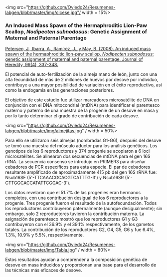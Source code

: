 
<img src="https://github.com/Oviedo24/Resumenes-labgen/blob/master/img/cicese.jpg"/ width = 15%>

### An Induced Mass Spawn of the Hermaphroditic Lion-Paw Scallop, *Nodipecten subnodosus*: Genetic Assignment of Maternal and Paternal Parentage
[Petersen, J., Ibarra, A., Ramírez, J., y May, B. (2008). An induced mass spawn of the hermaphroditic lion-paw scallop, *Nodipecten subnodosus*: genetic assignment of maternal and paternal parentage. Journal of Heredity, 99(4), 337-348.](http://jhered.oxfordjournals.org/content/99/4/337.full)

El potencial de auto-fertilización de la almeja mano de león, junto con una alta fecundidad de más de 2 millones de huevos por desove por individuo, contribuye a una mayor posibilidad de variación en el éxito reproductivo, así como la endogamia en las generaciones posteriores. 

El objetivo de este estudio fue utilizar marcadores microsatélite de DNA en conjunción con el DNA mitocondrial (mtDNA) para identificar el parentesco materno y paterno de una muestra de la progenie de un desove en masa y por lo tanto determinar el grado de contribución de cada desove.

<img src="https://github.com/Oviedo24/Resumenes-labgen/blob/master/img/almejitas.jpg" / width = 50%>

Para ello se utilizaron seis almejas (nombradas G1-G6), después del desove se tomó una muestra del músculo aductor para los análisis genéticos. Los genotipos de los 6 reproductores y 374 progenie se acoplaron a 6 loci microsatélites.
Se alinearon dos secuencias de mtDNA para el gen 16S rRNA. La secuencia consenso se introdujo en PRIMER3 para diseñar cebadores de PCR específicos para esta especie. El par de cebadores resultante amplificado de aproximadamente 415 pb del gen 16S rRNA fue:
Nsub16SF (5'-TTCAAACGCACGTCATTTG-3') y 
Nsub16SR (5'-CTTGGCACCATATTCGGAC-3').

Los datos revelaron que el 51.7% de las progenies eran hermanos completos, con una contribución desigual de los 6 reproductores a la progenie. Tres  progenie fueron el resultado de la autofecundación. Todos los reproductores contribuyeron paternalmente (aunque desigualmente); sin embargo, solo 2 reproductores tuvieron la contribución materna. La asignación de parentesco mostró que los reproductores G1 y G3 contribuyeron con el 36.9% y el 39.1% respectivamente, de los gametos totales. La contribución de los reproductores G2, G4, G5, G6 y fue 6.4%, 1.3%, 10.9% y 5.5%, respectivamente.

<img src="https://github.com/Oviedo24/Resumenes-labgen/blob/master/img/Tabla.jpg" / width = 80%>

Estos resultados ayudan a comprender a la composición genética de desove en masa inducidos y proporcionan una base para el desarrollo de las técnicas más eficaces de desove. 
